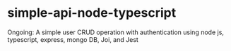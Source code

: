 # simple-api-node-typescript
Ongoing: A simple user CRUD operation with authentication using node js, typescript, express, mongo DB, Joi, and Jest
